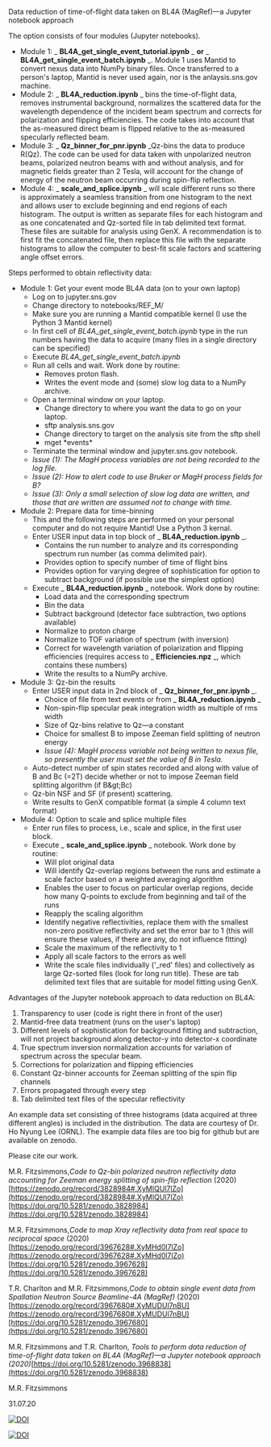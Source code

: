 Data reduction of time-of-flight data taken on BL4A (MagRef)—a Jupyter notebook approach

The option consists of four modules (Jupyter notebooks).

- Module 1: _ **BL4A\_get\_single\_event\_tutorial.ipynb** _ **or** _ **BL4A\_get\_single\_event\_batch.ipynb** _. Module 1 uses Mantid to convert nexus data into NumPy binary files. Once transferred to a person&#39;s laptop, Mantid is never used again, nor is the anlaysis.sns.gov machine.
- Module 2: _ **BL4A\_reduction.ipynb** _ bins the time-of-flight data, removes instrumental background, normalizes the scattered data for the wavelength dependence of the incident beam spectrum and corrects for polarization and flipping efficiencies. The code takes into account that the as-measured direct beam is flipped relative to the as-measured specularly reflected beam.
- Module 3: _ **Qz\_binner\_for\_pnr.ipynb** _Qz-bins the data to produce R(Qz). The code can be used for data taken with unpolarized neutron beams, polarized neutron beams with and without analysis, and for magnetic fields greater than 2 Tesla, will account for the change of energy of the neutron beam occurring during spin-flip reflection.
- Module 4: _ **scale\_and\_splice.ipynb** _ will scale different runs so there is approximately a seamless transition from one histogram to the next and allows user to exclude beginning and end regions of each histogram. The output is written as separate files for each histogram and as one concatenated and Qz-sorted file in tab delimited text format. These files are suitable for analysis using GenX. A recommendation is to first fit the concatenated file, then replace this file with the separate histograms to allow the computer to best-fit scale factors and scattering angle offset errors.

Steps performed to obtain reflectivity data:

- Module 1: Get your event mode BL4A data (on to your own laptop)
  - Log on to jupyter.sns.gov
  - Change directory to notebooks/REF\_M/
  - Make sure you are running a Mantid compatible kernel (I use the Python 3 Mantid kernel)
  - In first cell of _BL4A\_get\_single\_event\_batch.ipynb_ type in the run numbers having the data to acquire (many files in a single directory can be specified)
  - Execute _BL4A\_get\_single\_event\_batch.ipynb_
  - Run all cells and wait. Work done by routine:
    - Removes proton flash.
    - Writes the event mode and (some) slow log data to a NumPy archive.
  - Open a terminal window on your laptop.
    - Change directory to where you want the data to go on your laptop.
    - sftp analysis.sns.gov
    - Change directory to target on the analysis site from the sftp shell
    - mget \*events\*
  - Terminate the terminal window and jupyter.sns.gov notebook.
  - _Issue (1): The MagH process variables are not being recorded to the log file._
  - _Issue (2): How to alert code to use Bruker or MagH process fields for B?_
  - _Issue (3): Only a small selection of slow log data are written, and those that are written are assumed not to change with time._
- Module 2: Prepare data for time-binning
  - This and the following steps are performed on your personal computer and do not require Mantid! Use a Python 3 kernal.
  - Enter USER input data in top block of _ **BL4A\_reduction.ipynb** _.
    - Contains the run number to analyze and its corresponding spectrum run number (as comma delimited pair).
    - Provides option to specify number of time of flight bins
    - Provides option for varying degree of sophistication for option to subtract background (if possible use the simplest option)
  - Execute _ **BL4A\_reduction.ipynb** _ notebook. Work done by routine:
    - Load data and the corresponding spectrum
    - Bin the data
    - Subtract background (detector face subtraction, two options available)
    - Normalize to proton charge
    - Normalize to TOF variation of spectrum (with inversion)
    - Correct for wavelength variation of polarization and flipping efficiencies (requires access to _ **Efficiencies.npz** _, which contains these numbers)
    - Write the results to a NumPy archive.
- Module 3: Qz-bin the results
  - Enter USER input data in 2nd block of _ **Qz\_binner\_for\_pnr.ipynb** _.
    - Choice of file from text events or from _ **BL4A\_reduction.ipynb** _
    - Non-spin-flip specular peak integration width as multiple of rms width
    - Size of Qz-bins relative to Qz—a constant
    - Choice for smallest B to impose Zeeman field splitting of neutron energy
    - _Issue (4): MagH process variable not being written to nexus file, so presently the user must set the value of B in Tesla._
  - Auto-detect number of spin states recorded and along with value of B and Bc (=2T) decide whether or not to impose Zeeman field splitting algorithm (if B\&gt;Bc)
  - Qz-bin NSF and SF (if present) scattering.
  - Write results to GenX compatible format (a simple 4 column text format)
- Module 4: Option to scale and splice multiple files
  - Enter run files to process, i.e., scale and splice, in the first user block.
  - Execute _ **scale\_and\_splice.ipynb** _ notebook. Work done by routine:
    - Will plot original data
    - Will identify Qz-overlap regions between the runs and estimate a scale factor based on a weighted averaging algorithm
    - Enables the user to focus on particular overlap regions, decide how many Q-points to exclude from beginning and tail of the runs
    - Reapply the scaling algorithm
    - Identify negative reflectivities, replace them with the smallest non-zero positive reflectivity and set the error bar to 1 (this will ensure these values, if there are any, do not influence fitting)
    - Scale the maximum of the reflectivity to 1
    - Apply all scale factors to the errors as well
    - Write the scale files individually (&#39;\_red&#39; files) and collectively as large Qz-sorted files (look for long run title). These are tab delimited text files that are suitable for model fitting using GenX.

Advantages of the Jupyter notebook approach to data reduction on BL4A:

1. Transparency to user (code is right there in front of the user)
2. Mantid-free data treatment (runs on the user&#39;s laptop)
3. Different levels of sophistication for background fitting and subtraction, will not project background along detector-y into detector-x coordinate
4. True spectrum inversion normalization accounts for variation of spectrum across the specular beam.
5. Corrections for polarization and flipping efficiencies
6. Constant Qz-binner accounts for Zeeman splitting of the spin flip channels
7. Errors propagated through every step
8. Tab delimited text files of the specular reflectivity

An example data set consisting of three histograms (data acquired at three different angles) is included in the distribution. The data are courtesy of Dr. Ho Nyung Lee (ORNL). The example data files are too big for github but are available on zenodo.

Please cite our work.

M.R. Fitzsimmons,_Code to Qz-bin polarized neutron reflectivity data accounting for Zeeman energy splitting of spin-flip reflection_ (2020)[https://zenodo.org/record/3828984#.XyMIQUl7lZo](https://zenodo.org/record/3828984#.XyMIQUl7lZo)[https://doi.org/10.5281/zenodo.3828984](https://doi.org/10.5281/zenodo.3828984)

M.R. Fitzsimmons,_Code to map Xray reflectivity data from real space to reciprocal space_ (2020)[https://zenodo.org/record/3967628#.XyMHd0l7lZo](https://zenodo.org/record/3967628#.XyMHd0l7lZo)[https://doi.org/10.5281/zenodo.3967628](https://doi.org/10.5281/zenodo.3967628)

T.R. Charlton and M.R. Fitzsimmons,_Code to obtain single event data from Spallation Neutron Source Beamline-4A (MagRef)_ (2020) [https://zenodo.org/record/3967680#.XyMUDUl7nBU](https://zenodo.org/record/3967680#.XyMUDUl7nBU)[https://doi.org/10.5281/zenodo.3967680](https://doi.org/10.5281/zenodo.3967680)

M.R. Fitzsimmons and T.R. Charlton, _Tools to perform data reduction of time-of-flight data taken on BL4A (MagRef)—a Jupyter notebook approach (2020)_[https://doi.org/10.5281/zenodo.3968838](https://doi.org/10.5281/zenodo.3968838)

M.R. Fitzsimmons

31.07.20

[![DOI](https://zenodo.org/badge/DOI/10.5281/zenodo.3968838.svg)](https://doi.org/10.5281/zenodo.3968838)


[![DOI](https://zenodo.org/badge/DOI/10.5281/zenodo.4568483.svg)](https://doi.org/10.5281/zenodo.4568483)



